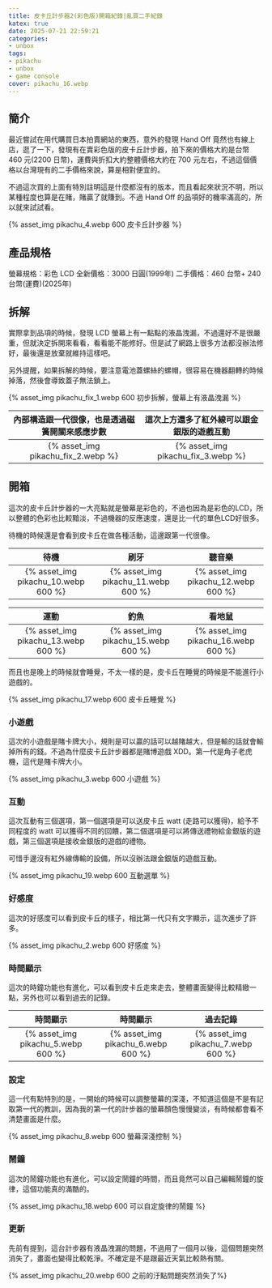 ```yaml
---
title: 皮卡丘計步器2(彩色版)開箱紀錄|亂買二手紀錄
katex: true
date: 2025-07-21 22:59:21
categories:
- unbox
tags:
- pikachu
- unbox
- game console
cover: pikachu_16.webp
---
```


## 簡介

最近嘗試在用代購買日本拍賣網站的東西，意外的發現 Hand Off 竟然也有線上店，逛了一下，發現有在賣彩色版的皮卡丘計步器，拍下來的價格大約是台幣 460 元(2200 日幣)，運費與折扣大約整體價格大約在 700 元左右，不過這個價格以台灣現有的二手價格來說，算是相對便宜的。

不過這次買的上面有特別註明這是什麼都沒有的版本，而且看起來狀況不明，所以某種程度也算是在賭，賭贏了就賺到。不過 Hand Off 的品項好的機率滿高的，所以就來試試看。

{% asset_img pikachu_4.webp 600 皮卡丘計步器 %}

## 產品規格

螢幕規格：彩色 LCD
全新價格：3000 日圓(1999年)
二手價格：460 台幣+ 240 台幣(運費)(2025年)

## 拆解

實際拿到品項的時候，發現 LCD 螢幕上有一點點的液晶洩漏，不過還好不是很嚴重，但就決定拆開來看看，看看能不能修好。但是試了網路上很多方法都沒辦法修好，最後還是放棄就維持這樣吧。

另外提醒，如果拆解的時候，要注意電池蓋螺絲的螺帽，很容易在機器翻轉的時候掉落，然後會導致蓋子無法鎖上。

{% asset_img pikachu_fix_1.webp 600 初步拆解，螢幕上有液晶洩漏 %}

| 內部構造跟一代很像，也是透過磁簧開關來感應步數 | 這次上方還多了紅外線可以跟金銀版的遊戲互動 |
|:--:|:--:|
| {% asset_img pikachu_fix_2.webp %} |{% asset_img pikachu_fix_3.webp %} |

## 開箱

這次的皮卡丘計步器的一大亮點就是螢幕是彩色的，不過也因為是彩色的LCD，所以整體的色彩也比較黯淡，不過機器的反應速度，還是比一代的單色LCD好很多。

待機的時候還是會看到皮卡丘在做各種活動，這邊跟第一代很像。

| 待機 | 刷牙 | 聽音樂 |
|:--:|:--:|:--:|
| {% asset_img pikachu_10.webp 600 %}| {% asset_img pikachu_11.webp 600 %}|{% asset_img pikachu_12.webp 600 %} |

| 運動 | 釣魚 | 看地鼠 |
|:--:|:--:|:--:|
| {% asset_img pikachu_13.webp 600  %}| {% asset_img pikachu_15.webp 600  %}|{% asset_img pikachu_16.webp 600 %}|

而且也是晚上的時候就會睡覺，不太一樣的是，皮卡丘在睡覺的時候是不能進行小遊戲的。

{% asset_img pikachu_17.webp 600 皮卡丘睡覺 %}


### 小遊戲

這次的小遊戲是賭卡牌大小，規則是可以贏的話可以越賭越大，但是輸的話就會輸掉所有的錢。不過為什麼皮卡丘計步器都是賭博遊戲 XDD。第一代是角子老虎機，這代是賭卡牌大小。

{% asset_img pikachu_3.webp 600 小遊戲 %}

### 互動

這次互動有三個選項，第一個選項是可以送皮卡丘 watt (走路可以獲得)，給予不同程度的 watt 可以獲得不同的回饋，第二個選項是可以將傳送禮物給金銀版的遊戲，第三個選項是接收金銀版的遊戲的禮物。

可惜手邊沒有紅外線傳輸的設備，所以沒辦法跟金銀版的遊戲互動。

{% asset_img pikachu_19.webp 600 互動選單 %}

### 好感度

這次的好感度可以看到皮卡丘的樣子，相比第一代只有文字顯示，這次進步了許多。

{% asset_img pikachu_2.webp 600 好感度 %}

### 時間顯示

這次的時鐘功能也有進化，可以看到皮卡丘走來走去，整體畫面變得比較精緻一點，另外也可以看到過去的記錄。

| 時間顯示 | 時間顯示 | 過去記錄 |
|:--:|:--:|:--:|
| {% asset_img pikachu_5.webp 600 %} | {% asset_img pikachu_6.webp 600 %} |{% asset_img pikachu_7.webp 600 %} |

### 設定

這一代有點特別的是，一開始的時候可以調整螢幕的深淺，不知道這個是不是有記取第一代的教訓，因為我的第一代的計步器的螢幕顏色慢慢變淡，有時候都會看不清楚畫面是什麼。

{% asset_img pikachu_8.webp 600 螢幕深淺控制 %}

### 鬧鐘

這次的鬧鐘功能也有進化，可以設定鬧鐘的時間，而且竟然可以自己編輯鬧鐘的旋律，這個功能真的滿酷的。

{% asset_img pikachu_18.webp 600 可以自定旋律的鬧鐘 %}

### 更新

先前有提到，這台計步器有液晶洩漏的問題，不過用了一個月以後，這個問題突然消失了，畫面也變得比較乾淨。不確定是不是跟最近天氣比較熱有關。

{% asset_img pikachu_20.webp 600 之前的汙點問題突然消失了%}
